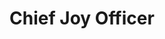 ---
title: "Chief Joy Officer"
description: 'Jujur saja. Gak banyak yang saya ingat dari buku ini. Ceritanya gak begitu berkesan, dan mungkin gak begitu praktikal. Sayang sekali karena Richard Sheridan dan Tom Peters, practically bekerja di bidang yang persis dengan apa yang sekarang saya jalani sebagai karir saya. Di perusahaan software.'
cover: "images/reading/chief-joy-officer.jpeg"
publishDate: 2020-01-14
authors: "Richard Sheridan, Tom Peters"
categories: ["business"]
---